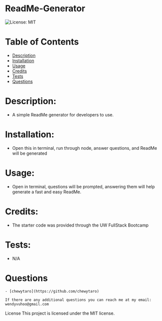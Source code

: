 # ReadMe-Generator

  ![License: MIT](https://img.shields.io/badge/License-MIT-yellow.svg)

  # Table of Contents

- [Description](#description)
- [Installation](#installation)
- [Usage](#usage)
- [Credits](#credits)
- [Tests](#tests)
- [Questions](#questions)
    
# Description:
  - A simple ReadMe generator for developers to use. 

# Installation: 
  - Open this in terminal, run through node, answer questions, and ReadMe will be generated

# Usage:
  - Open in terminal, questions will be prompted, answering them will help generate a fast and easy ReadMe.
    
# Credits:
  - The starter code was provided through the UW FullStack Bootcamp
    
# Tests:
  - N/A
    
# Questions
    
    - [chewytaro](https://github.com/chewytaro)
    
    If there are any additional questions you can reach me at my email: 
    wendyvuhoo@gmail.com


License
  This project is licensed under the MIT license.